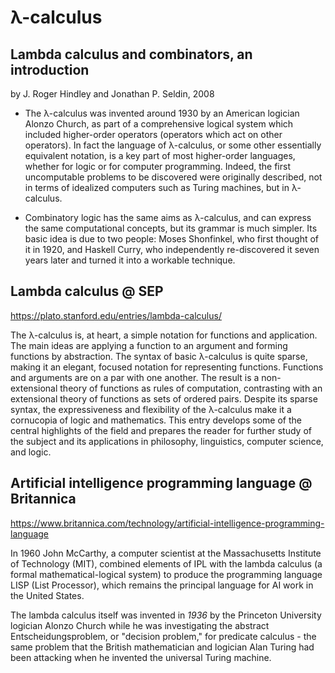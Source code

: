 # λ-calculus

## Lambda calculus and combinators, an introduction
by J. Roger Hindley and Jonathan P. Seldin, 2008

* The λ-calculus was invented around 1930 by an American logician Alonzo Church, as part of a comprehensive logical system which included higher-order operators (operators which act on other operators). In fact the language of λ-calculus, or some other essentially equivalent notation, is a key part of most higher-order languages, whether for logic or for computer programming. Indeed, the first uncomputable problems to be discovered were originally described, not in terms of idealized computers such as Turing machines, but in λ-calculus.

* Combinatory logic has the same aims as λ-calculus, and can express the same computational concepts, but its grammar is much simpler. Its basic idea is due to two people: Moses Shonfinkel, who first thought of it in 1920, and Haskell Curry, who independently re-discovered it seven years later and turned it into a workable technique.




## Lambda calculus @ SEP
https://plato.stanford.edu/entries/lambda-calculus/

The λ-calculus is, at heart, a simple notation for functions and application. The main ideas are applying a function to an argument and forming functions by abstraction. The syntax of basic λ-calculus is quite sparse, making it an elegant, focused notation for representing functions. Functions and arguments are on a par with one another. The result is a non-extensional theory of functions as rules of computation, contrasting with an extensional theory of functions as sets of ordered pairs. Despite its sparse syntax, the expressiveness and flexibility of the λ-calculus make it a cornucopia of logic and mathematics. This entry develops some of the central highlights of the field and prepares the reader for further study of the subject and its applications in philosophy, linguistics, computer science, and logic.



## Artificial intelligence programming language @ Britannica
https://www.britannica.com/technology/artificial-intelligence-programming-language

In 1960 John McCarthy, a computer scientist at the Massachusetts Institute of Technology (MIT), combined elements of IPL with the lambda calculus (a formal mathematical-logical system) to produce the programming language LISP (List Processor), which remains the principal language for AI work in the United States.

The lambda calculus itself was invented in *1936* by the Princeton University logician Alonzo Church while he was investigating the abstract Entscheidungsproblem, or "decision problem," for predicate calculus - the same problem that the British mathematician and logician Alan Turing had been attacking when he invented the universal Turing machine.
